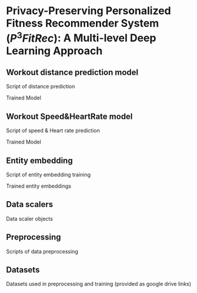 # Privacy-Preserving Personalized Fitness Recommender System $(P^{3}FitRec)$: A Multi-level Deep Learning Approach

## Workout distance prediction model

Script of distance prediction

Trained Model

## Workout Speed&HeartRate model

Script of speed & Heart rate prediction

Trained Model

## Entity embedding

Script of entity embedding training

Trained entity embeddings

## Data scalers

Data scaler objects

## Preprocessing

Scripts of data preprocessing

## Datasets

Datasets used in preprocessing and training (provided as google drive links)
